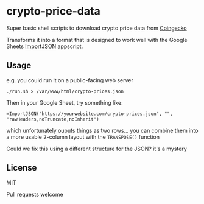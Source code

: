 # crypto-price-data

Super basic shell scripts to download crypto price data from [Coingecko](https://coingecko.com)

Transforms it into a format that is designed to work well with the Google Sheets [ImportJSON](https://github.com/bradjasper/ImportJSON/blob/master/ImportJSON.gs) appscript.

## Usage

e.g. you could run it on a public-facing web server

```
./run.sh > /var/www/html/crypto-prices.json
```

Then in your Google Sheet, try something like:

```
=ImportJSON("https://yourwebsite.com/crypto-prices.json", "", "rawHeaders,noTruncate,noInherit")
```

which unfortunately ouputs things as two rows... you can combine them into a more usable 2-column layout with the `TRANSPOSE()` function

Could we fix this using a different structure for the JSON? it's a mystery

## License

MIT

Pull requests welcome




